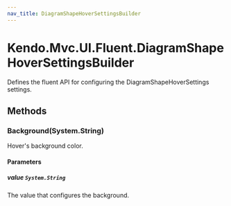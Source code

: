 ```yaml
---
nav_title: DiagramShapeHoverSettingsBuilder
---
```


# Kendo.Mvc.UI.Fluent.DiagramShapeHoverSettingsBuilder
Defines the fluent API for configuring the DiagramShapeHoverSettings settings.




## Methods


### Background(System.String)
Hover's background color.


#### Parameters

##### value `System.String`
The value that configures the background.






